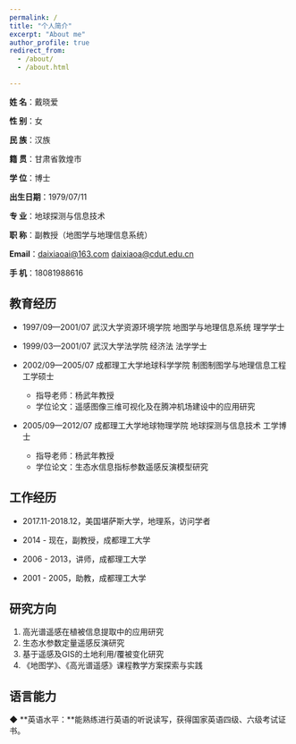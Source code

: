 ```yaml
---
permalink: /
title: "个人简介"
excerpt: "About me"
author_profile: true
redirect_from: 
  - /about/
  - /about.html

---
```

  
**姓   名**：戴晓爱

**性   别**：女

**民   族**：汉族

**籍   贯**：甘肃省敦煌市   

**学   位**：博士

**出生日期**：1979/07/11  

**专   业**：地球探测与信息技术

**职   称**：副教授（地图学与地理信息系统）

**Email**：daixiaoai@163.com    daixiaoa@cdut.edu.cn

**手   机**：18081988616

## 教育经历

- 1997/09—2001/07 武汉大学资源环境学院 地图学与地理信息系统 理学学士

- 1999/03—2001/07 武汉大学法学院 经济法 法学学士

- 2002/09—2005/07 成都理工大学地球科学学院 制图制图学与地理信息工程  工学硕士
  - 指导老师：杨武年教授
  - 学位论文：遥感图像三维可视化及在腾冲机场建设中的应用研究

- 2005/09—2012/07 成都理工大学地球物理学院 地球探测与信息技术  工学博士
  - 指导老师：杨武年教授
  - 学位论文：生态水信息指标参数遥感反演模型研究

## 工作经历

- 2017.11-2018.12，美国堪萨斯大学，地理系，访问学者

- 2014 - 现在，副教授，成都理工大学

- 2006 - 2013，讲师，成都理工大学

- 2001 - 2005，助教，成都理工大学

## 研究方向

1. 高光谱遥感在植被信息提取中的应用研究
2. 生态水参数定量遥感反演研究
3. 基于遥感及GIS的土地利用/覆被变化研究
4. 《地图学》、《高光谱遥感》课程教学方案探索与实践

## 语言能力

**◆**	**英语水平：**能熟练进行英语的听说读写，获得国家英语四级、六级考试证书。

